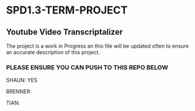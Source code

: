 # SPD1.3-TERM-PROJECT

## Youtube Video Transcriptalizer

The project is a work in Progress an this file will be updated often to ensure an accurate description of this project.

### PLEASE ENSURE YOU CAN PUSH TO THIS REPO BELOW

SHAUN: YES

BRENNER:

TIAN: